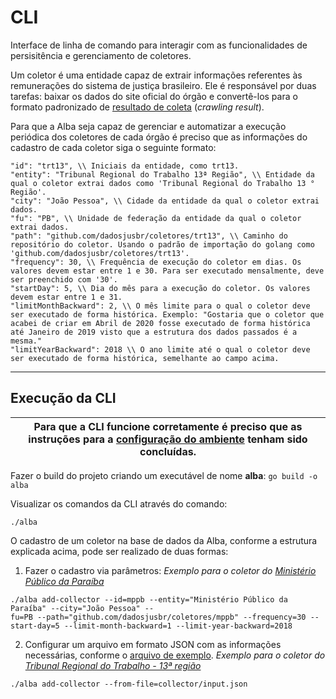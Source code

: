 # CLI

Interface de linha de comando para interagir com as funcionalidades de persisitência e gerenciamento de coletores.

Um coletor é uma entidade capaz de extrair informações referentes às remunerações do sistema de justiça brasileiro. Ele é responsável por duas tarefas: baixar os dados do site oficial do órgão e convertê-los para o formato padronizado de [resultado de coleta](https://github.com/dadosjusbr/storage/blob/master/agency.go#L27) (_crawling result_). 

Para que a Alba seja capaz de gerenciar e automatizar a execução periódica dos coletores de cada órgão é preciso que as informações do cadastro de cada coletor siga o seguinte formato:

```
"id": "trt13", \\ Iniciais da entidade, como trt13.
"entity": "Tribunal Regional do Trabalho 13ª Região", \\ Entidade da qual o coletor extrai dados como 'Tribunal Regional do Trabalho 13 ° Região'.
"city": "João Pessoa", \\ Cidade da entidade da qual o coletor extrai dados.
"fu": "PB", \\ Unidade de federação da entidade da qual o coletor extrai dados.
"path": "github.com/dadosjusbr/coletores/trt13", \\ Caminho do repositório do coletor. Usando o padrão de importação do golang como 'github.com/dadosjusbr/coletores/trt13'.
"frequency": 30, \\ Frequência de execução do coletor em dias. Os valores devem estar entre 1 e 30. Para ser executado mensalmente, deve ser preenchido com '30'.
"startDay": 5, \\ Dia do mês para a execução do coletor. Os valores devem estar entre 1 e 31.
"limitMonthBackward": 2, \\ O mês limite para o qual o coletor deve ser executado de forma histórica. Exemplo: "Gostaria que o coletor que acabei de criar em Abril de 2020 fosse executado de forma histórica até Janeiro de 2019 visto que a estrutura dos dados passados é a mesma."
"limitYearBackward": 2018 \\ O ano limite até o qual o coletor deve ser executado de forma histórica, semelhante ao campo acima.
```

***

## Execução da CLI

| Para que a CLI funcione corretamente é preciso que as instruções para a [configuração do ambiente](https://github.com/dadosjusbr/alba/blob/master/README.md) tenham sido concluídas. |
|--------------------------------------------------------------------------------------------------------------------------------------------------------------------------------------|

Fazer o build do projeto criando um executável de nome **alba**:
`go build -o alba`

Visualizar os comandos da CLI através do comando:

`./alba`

O cadastro de um coletor na base de dados da Alba, conforme a estrutura explicada acima, pode ser realizado de duas formas:

1) Fazer o cadastro via parâmetros:
*Exemplo para o coletor do [Ministério Público da Paraíba](https://github.com/dadosjusbr/coletores/tree/master/mppb)*
 ```
./alba add-collector --id=mppb --entity="Ministério Público da Paraíba" --city="João Pessoa" --
fu=PB --path="github.com/dadosjusbr/coletores/mppb" --frequency=30 --start-day=5 --limit-month-backward=1 --limit-year-backward=2018
```

2) Configurar um arquivo em formato JSON com as informações necessárias, conforme o [arquivo de exemplo](https://github.com/dadosjusbr/alba/blob/comando-cli/cli/input.json).
*Exemplo para o coletor do [Tribunal Regional do Trabalho - 13ª região](https://github.com/dadosjusbr/coletores/tree/master/trt13)*

`./alba add-collector --from-file=collector/input.json`
